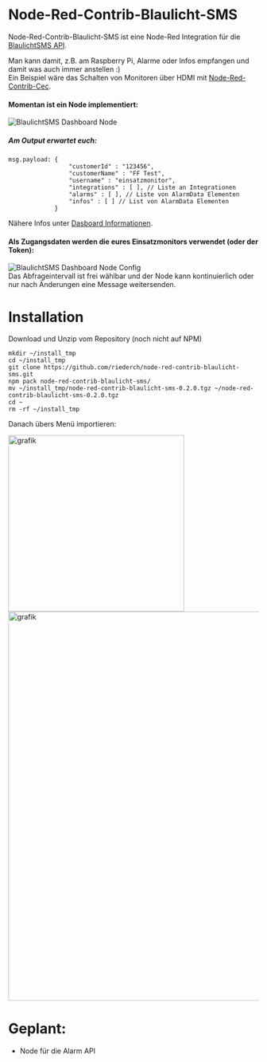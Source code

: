 # Node-Red-Contrib-Blaulicht-SMS
Node-Red-Contrib-Blaulicht-SMS ist eine Node-Red Integration für die [BlaulichtSMS API](https://github.com/blaulichtSMS/docs).

Man kann damit, z.B. am Raspberry Pi, Alarme oder Infos empfangen und damit was auch immer anstellen :)  
Ein Beispiel wäre das Schalten von Monitoren über HDMI mit [Node-Red-Contrib-Cec](https://github.com/damoclark/node-red-contrib-cec).

#### Momentan ist ein Node implementiert:  
![BlaulichtSMS Dashboard Node](https://raw.githubusercontent.com/riederch/node-red-contrib-blaulicht-sms/develop/examples/blsms-dash-node1.png)
##### Am Output erwartet euch:
```
msg.payload: {
                 "customerId" : "123456",
                 "customerName" : "FF Test",
                 "username" : "einsatzmonitor",
                 "integrations" : [ ], // Liste an Integrationen
                 "alarms" : [ ], // Liste von AlarmData Elementen
                 "infos" : [ ] // List von AlarmData Elementen
             }
```
Nähere Infos unter [Dasboard Informationen](https://github.com/blaulichtSMS/docs/blob/master/dashboard_api_v1.md#dasboard-informationen).

#### Als Zugangsdaten werden die eures Einsatzmonitors verwendet (oder der Token):
![BlaulichtSMS Dashboard Node Config](https://raw.githubusercontent.com/riederch/node-red-contrib-blaulicht-sms/develop/examples/blsms-dash-node-config1.png)  
Das Abfrageintervall ist frei wählbar und der Node kann kontinuierlich oder nur nach Änderungen eine Message weitersenden.

# Installation
Download und Unzip vom Repository (noch nicht auf NPM)
```
mkdir ~/install_tmp
cd ~/install_tmp
git clone https://github.com/riederch/node-red-contrib-blaulicht-sms.git
npm pack node-red-contrib-blaulicht-sms/
mv ~/install_tmp/node-red-contrib-blaulicht-sms-0.2.0.tgz ~/node-red-contrib-blaulicht-sms-0.2.0.tgz
cd ~
rm -rf ~/install_tmp
```

Danach übers Menü importieren:

<img width="354" alt="grafik" src="https://user-images.githubusercontent.com/11293087/134506930-466323dc-edc6-45aa-9496-64b4c168c9c4.png">

<img width="781" alt="grafik" src="https://user-images.githubusercontent.com/11293087/134507022-a217830a-3ca3-4635-be3f-2e7c7ddfce77.png">


# Geplant:
* Node für die Alarm API
